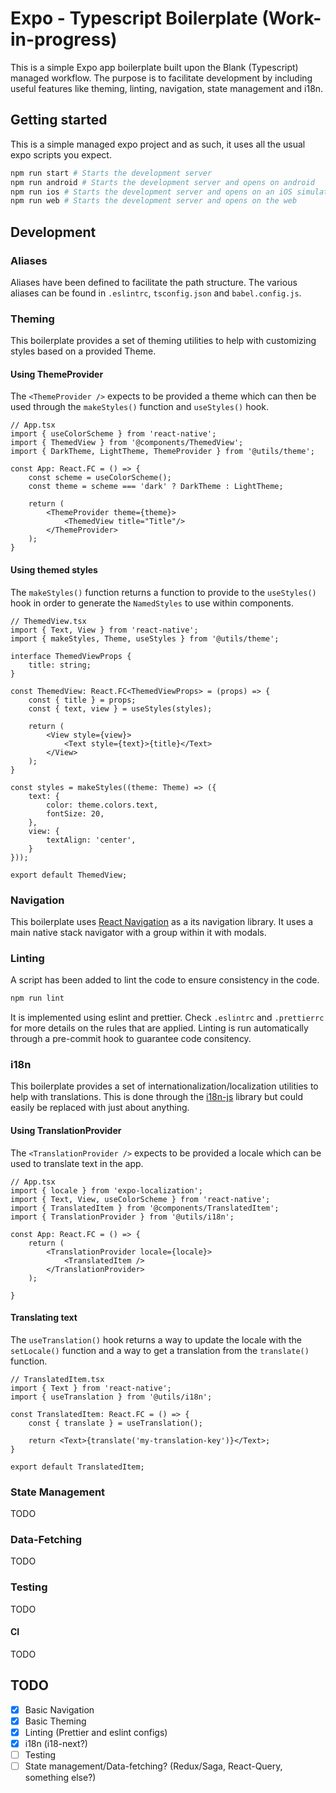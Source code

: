 # Expo - Typescript Boilerplate (Work-in-progress)
This is a simple Expo app boilerplate built upon the Blank (Typescript) managed workflow. The purpose is to facilitate development by including useful features like theming, linting, navigation, state management and i18n.

## Getting started
This is a simple managed expo project and as such, it uses all the usual expo scripts you expect.

```sh
npm run start # Starts the development server
npm run android # Starts the development server and opens on android
npm run ios # Starts the development server and opens on an iOS simulator
npm run web # Starts the development server and opens on the web
```

## Development 
### Aliases
Aliases have been defined to facilitate the path structure. The various aliases can be found in `.eslintrc`, `tsconfig.json` and `babel.config.js`.

### Theming
This boilerplate provides a set of theming utilities to help with customizing styles based on a provided Theme.

#### Using ThemeProvider
The `<ThemeProvider />` expects to be provided a theme which can then be used through the `makeStyles()` function and `useStyles()` hook.

```tsx
// App.tsx
import { useColorScheme } from 'react-native';
import { ThemedView } from '@components/ThemedView';
import { DarkTheme, LightTheme, ThemeProvider } from '@utils/theme';

const App: React.FC = () => {
    const scheme = useColorScheme();
    const theme = scheme === 'dark' ? DarkTheme : LightTheme;

    return (
        <ThemeProvider theme={theme}>
            <ThemedView title="Title"/>
        </ThemeProvider>
    );
}
```

#### Using themed styles
The `makeStyles()` function returns a function to provide to the `useStyles()` hook in order to generate the `NamedStyles` to use within components. 

```tsx
// ThemedView.tsx
import { Text, View } from 'react-native';
import { makeStyles, Theme, useStyles } from '@utils/theme';

interface ThemedViewProps {
    title: string;
}

const ThemedView: React.FC<ThemedViewProps> = (props) => {
    const { title } = props;
    const { text, view } = useStyles(styles);

    return (
        <View style={view}>
            <Text style={text}>{title}</Text>
        </View>
    );
}

const styles = makeStyles((theme: Theme) => ({
    text: {
        color: theme.colors.text,
        fontSize: 20,
    },
    view: {
        textAlign: 'center',
    }
}));

export default ThemedView;
```

### Navigation
This boilerplate uses [React Navigation](https://reactnavigation.org/) as a its navigation library. It uses a main native stack navigator with a group within it with modals.

### Linting
A script has been added to lint the code to ensure consistency in the code. 

```sh
npm run lint
```

It is implemented using eslint and prettier. Check `.eslintrc` and `.prettierrc` for more details on the rules that are applied. Linting is run automatically through a pre-commit hook to guarantee code consitency.

### i18n
This boilerplate provides a set of internationalization/localization utilities to help with translations. This is done through the [i18n-js](http://i18njs.com/) library but could easily be replaced with just about anything.

#### Using TranslationProvider
The `<TranslationProvider />` expects to be provided a locale which can be used to translate text in the app.

```tsx
// App.tsx
import { locale } from 'expo-localization';
import { Text, View, useColorScheme } from 'react-native';
import { TranslatedItem } from '@components/TranslatedItem';
import { TranslationProvider } from '@utils/i18n';

const App: React.FC = () => {
    return (
        <TranslationProvider locale={locale}>
            <TranslatedItem />
        </TranslationProvider>
    );

}
```

#### Translating text
The `useTranslation()` hook returns a way to update the locale with the `setLocale()` function and a way to get a translation from the `translate()` function.

```tsx
// TranslatedItem.tsx
import { Text } from 'react-native';
import { useTranslation } from '@utils/i18n';

const TranslatedItem: React.FC = () => {
    const { translate } = useTranslation();

    return <Text>{translate('my-translation-key')}</Text>;
}

export default TranslatedItem;
```

### State Management
TODO

### Data-Fetching
TODO

### Testing
TODO

#### CI
TODO

## TODO

- [x] Basic Navigation
- [x] Basic Theming
- [x] Linting (Prettier and eslint configs)
- [x] i18n (i18-next?)
- [ ] Testing
- [ ] State management/Data-fetching? (Redux/Saga, React-Query, something else?)